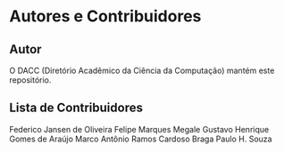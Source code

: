 # Autores e Contribuidores

## Autor

O DACC (Diretório Acadêmico da Ciência da Computação) mantém este repositório.

## Lista de Contribuidores

Federico Jansen de Oliveira
Felipe Marques Megale
Gustavo Henrique Gomes de Araújo
Marco Antônio Ramos Cardoso Braga
Paulo H. Souza
